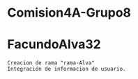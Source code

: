 # Comision4A-Grupo8

# FacundoAlva32
    Creacion de rama "rama-Alva"
    Integración de informacion de usuario.
    